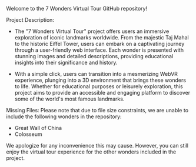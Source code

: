 Welcome to the 7 Wonders Virtual Tour GitHub repository!

Project Description:
- The "7 Wonders Virtual Tour" project offers users an immersive exploration of iconic landmarks worldwide. From the majestic Taj Mahal to the historic Eiffel Tower, users can embark on a captivating journey through a user-friendly web interface. Each wonder is presented with stunning images and detailed descriptions, providing educational insights into their significance and history.

- With a simple click, users can transition into a mesmerizing WebVR experience, plunging into a 3D environment that brings these wonders to life. Whether for educational purposes or leisurely exploration, this project aims to provide an accessible and engaging platform to discover some of the world's most famous landmarks.

Missing Files:
Please note that due to file size constraints, we are unable to include the following wonders in the repository:
- Great Wall of China
- Colosseum
  
We apologize for any inconvenience this may cause. However, you can still enjoy the virtual tour experience for the other wonders included in the project.
